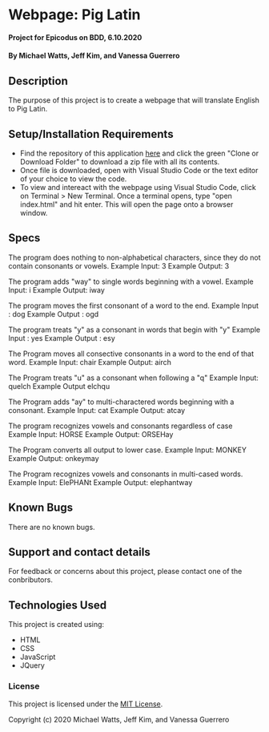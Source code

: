 # Webpage: Pig Latin

#### Project for Epicodus on BDD, 6.10.2020

#### By Michael Watts, Jeff Kim, and Vanessa Guerrero

## Description

The purpose of this project is to create a webpage that will translate English to Pig Latin.

## Setup/Installation Requirements

* Find the repository of this application [here]() and click the green "Clone or Download Folder" to download a zip file with all its contents.
* Once file is downloaded, open with Visual Studio Code or the text editor of your choice to view the code.
* To view and intereact with the webpage using Visual Studio Code, click on Terminal > New Terminal. Once a terminal opens, type "open index.html" and hit enter. This will open the page onto a browser window.


## Specs
The program does nothing to non-alphabetical characters, since they do not contain consonants or vowels.
Example Input: 3
Example Output: 3

The program adds "way" to single words beginning with a vowel.
Example Input: i
Example Output: iway

The program moves the first consonant of a word to the end.
Example Input : dog
Example Output : ogd

The program treats "y" as a consonant in words that begin with "y"
Example Input : yes
Example Output : esy

The Program moves all consective consonants in a word to the end of that word.
Example Input: chair
Example Output: airch

The Program treats "u" as a consonant when following a "q"
Example Input: quelch
Example Output elchqu

The Program adds "ay" to multi-charactered words beginning with a consonant.
Example Input: cat
Example Output: atcay

The program recognizes vowels and consonants regardless of case
Example Input: HORSE
Example Output: ORSEHay

The Program converts all output to lower case.
Example Input: MONKEY
Example Output: onkeymay

The Program recognizes vowels and consonants in multi-cased words.
Example Input: ElePHANt
Example Output: elephantway

## Known Bugs

There are no known bugs.

## Support and contact details

For feedback or concerns about this project, please contact one of the conbributors.

## Technologies Used

This project is created using:
* HTML
* CSS
* JavaScript
* JQuery

### License

This project is licensed under the [MIT License](https://opensource.org/licenses/MIT).

Copyright (c) 2020 Michael Watts, Jeff Kim, and Vanessa Guerrero 